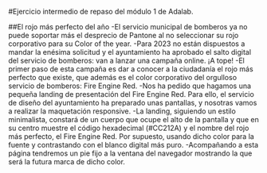  
#Ejercicio intermedio de repaso del módulo 1 de Adalab.


##El rojo más perfecto del año
-El servicio municipal de bomberos ya no puede soportar más el desprecio de Pantone al no seleccionar su rojo corporativo para su Color of the year.
-Para 2023 no están dispuestos a mandar la enésima solicitud y el ayuntamiento ha aprobado el salto digital del servicio de bomberos: van a lanzar una campaña online. ¡A tope!
-El primer paso de esta campaña es dar a conocer a la ciudadanía el rojo más perfecto que existe, que además es el color corporativo del orgulloso servicio de bomberos: Fire Engine Red.
-Nos ha pedido que hagamos una pequeña landing de presentación del Fire Engine Red. Para ello, el servicio de diseño del ayuntamiento ha preparado unas pantallas, y nosotras vamos a realizar la maquetación responsive.
-La landing, siguiendo un estilo minimalista, constará de un cuerpo que ocupe el alto de la pantalla y que en su centro muestre el código hexadecimal (#CC212A) y el nombre del rojo más perfecto, el Fire Engine Red. Por supuesto, usando dicho color para la fuente y contrastando con el blanco digital más puro.
-Acompañando a esta página tendremos un pie fijo a la ventana del navegador mostrando la que será la futura marca de dicho color.